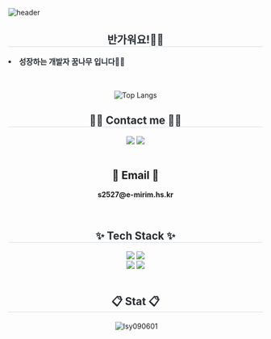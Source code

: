 

![header](https://capsule-render.vercel.app/api?type=venom&color=gradient&height=300&section=header&text=Welcome%20to%20my%20Github💗%20%&fontColor='#000000'&background-coler='#ffffff')

<div style="text-align:left;"> 
    <div align="center">
    <h2 style="border-bottom: 1px solid #d8dee4; color: #282d33;"> 반가워요!👋👋 </h2>  
    <div style="font-weight: 700; font-size: 15px; text-align: left; color: #282d33;"> <li> 성장하는 개발자 꿈나무 입니다🌱🌱</li> </div>
<br>
<br>

  ![Top Langs](https://github-readme-stats.vercel.app/api/top-langs/?username=lsy090601&layout=compact)


<div align= "center">
    <h2 style="border-bottom: 1px solid #d8dee4; color: #282d33;"> 🧑‍💻 Contact me 🧑‍💻 </h2>
    <div align= "center"> 
      <a href="https://www.instagram.com/_seoy9/" target="_blank"><img src="https://img.shields.io/badge/instagram-f75748?style=for-the-badge&logo=Instargram&logoColor=black"/></a>
         <a href=mailto:s2527@e-mirim.hs.kr> <img src="https://img.shields.io/badge/Gmail-EA4335?style=for-the-badge&logo=Gmail&logoColor=white&link=mailto:s2527@e-mirim.hs.kr"> </a>
          </div><br>
    <div align= "center">  </div> 
    <h2 align="center">📧 Email 📧</h2>
<p align="center">
  <Strong>s2527@e-mirim.hs.kr</Strong>
</p><br>
<div align= "center">
    <h2 style="border-bottom: 1px solid #d8dee4; color: #282d33;"> ✨ Tech Stack ✨ </h2>
    <div style="margin: 0 auto; text-align: center;" align= "center"> <img src="https://img.shields.io/badge/Python-3776AB?style=for-the-badge&logo=Python&logoColor=white">
          <img src="https://img.shields.io/badge/C-A8B9CC?style=for-the-badge&logo=C&logoColor=white">
          <br/><img src="https://img.shields.io/badge/Java-007396?style=for-the-badge&logo=Java&logoColor=white">
          <img src="https://img.shields.io/badge/Github-181717?style=for-the-badge&logo=Github&logoColor=white">
          </div>
    </div><br>
<div align= "center">
    <h2 style="border-bottom: 1px solid #d8dee4; color: #282d33;"> 📋 Stat 📋 </h2>
<p>&nbsp;<img align="center" src="https://github-readme-stats.vercel.app/api?username=lsy090601&show_icons=true&locale=en" alt="lsy090601" /></p>

<br>
